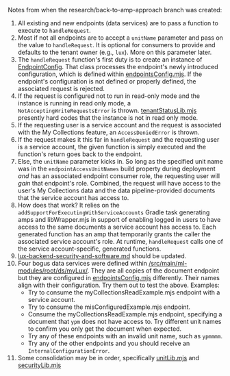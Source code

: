 Notes from when the research/back-to-amp-approach branch was created:

1. All existing and new endpoints (data services) are to pass a function to execute to `handleRequest`.
2. Most if not all endpoints are to accept a `unitName` parameter and pass on the value to `handleRequest`.  It is optional for consumers to provide and defaults to the tenant owner (e.g., `lux`).  More on this parameter later.
3. The `handleRequest` function's first duty is to create an instance of [EndpointConfig](/src/main/ml-modules/root/lib/EndpointConfig.mjs).  That class processes the endpoint's newly introduced configuration, which is defined within [endpointsConfig.mjs](/src/main/ml-modules/root/config/endpointsConfig.mjs).  If the endpoint's configuration is not defined or properly defined, the associated request is rejected.
4. If the request is configured not to run in read-only mode and the instance is running in read only mode, a `NotAcceptingWriteRequestsError` is thrown.  [tenantStatusLib.mjs](/src/main/ml-modules/root/lib/tenantStatusLib.mjs) presently hard codes that the instance is not in read only mode.
5. If the requesting user is a service account and the request is associated with the My Collections feature, an `AccessDeniedError` is thrown.
6. If the request makes it this far in `handleRequest` and the requesting user is a service account, the given function is simply executed and the function's return goes back to the endpoint.
7. Else, the `unitName` parameter kicks in.  So long as the specified unit name was in the `endpointAccessUnitNames` build property during deployment *and* has an associated endpoint consumer role, the requesting user will *gain* that endpoint's role.  Combined, the request will have access to the user's My Collections data and the data pipeline-provided documents that the service account has access to.
8. How does that work?  It relies on the `addSupportForExecutingWithServiceAccounts` Gradle task generating amps and libWrapper.mjs in support of enabling logged in users to have access to the same documents a service account has access to.  Each generated function has an amp that temporarily grants the caller the associated service account's role.  At runtime, `handleRequest` calls one of the service account-specific, generated functions.
9. [lux-backend-security-and-software.md](/docs/lux-backend-security-and-software.md) should be updated.
10. Four bogus data services were defined within [/src/main/ml-modules/root/ds/myLux/](/src/main/ml-modules/root/ds/myLux/).  They are all copies of the document endpoint but they are configured in [endpointsConfig.mjs](/src/main/ml-modules/root/config/endpointsConfig.mjs) differently.  Their names align with their configuration.  Try them out to test the above.  Examples:
    * Try to consume the myCollectionsReadExample.mjs endpoint with a service account.
    * Try to consume the misConfiguredExample.mjs endpoint.
    * Consume the myCollectionsReadExample.mjs endpoint, specifying a document that `ypm` does not have access to.  Try different unit names to confirm you only get the document when expected.
    * Try any of these endpoints with an invalid unit name, such as `ypmmmm`.
    * Try any of the other endpoints and you should receive an `InternalConfigurationError`.
11. Some consolidation may be in order, specifically [unitLib.mjs](/src/main/ml-modules/root/lib/unitLib.mjs) and [securityLib.mjs](/src/main/ml-modules/root/lib/securityLib.mjs)